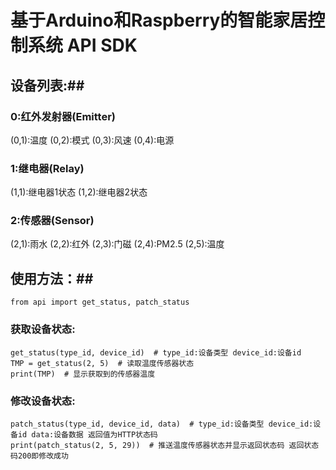 # 基于Arduino和Raspberry的智能家居控制系统 API SDK

## 设备列表:##
### 0:红外发射器(Emitter)
(0,1):温度 
(0,2):模式 
(0,3):风速 
(0,4):电源
  
### 1:继电器(Relay) 
(1,1):继电器1状态 
(1,2):继电器2状态

### 2:传感器(Sensor) 
(2,1):雨水
(2,2):红外 
(2,3):门磁 
(2,4):PM2.5 
(2,5):温度

## 使用方法：##

    from api import get_status, patch_status 

### 获取设备状态:

    get_status(type_id, device_id)  # type_id:设备类型 device_id:设备id
    TMP = get_status(2, 5)  # 读取温度传感器状态
    print(TMP)  # 显示获取到的传感器温度
### 修改设备状态:

    patch_status(type_id, device_id, data)  # type_id:设备类型 device_id:设备id data:设备数据 返回值为HTTP状态码
    print(patch_status(2, 5, 29))  # 推送温度传感器状态并显示返回状态码 返回状态码200即修改成功
    
    
    

